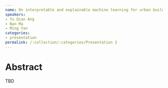 ```yaml
---
name: On interpretable and explainable machine learning for urban building energy modeling and calibration
speakers:
- Yu Qian Ang
- Nan Ma
- Ming Yan
categories:
- presentation
permalink: /:collection/:categories/Presentation 2
---
```


# Abstract
TBD
